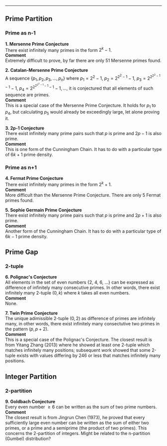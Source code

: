 ***
## Prime Partition
### Prime as n-1
<strong> 1. Mersenne Prime Conjecture </strong>
<br/>
There exist infinitely many primes in the form $2^k-1$.
<br/>
<strong> Comment </strong>
<br/>
Extremely difficult to prove, by far there are only 51 Mersenne primes found.
<p/>

<strong> 2. Catalan-Mersenne Prime Conjecture </strong>
<br/>
A sequence $\lbrace p_1, p_2, p_3, ..., p_n \rbrace$ where
$p_1=2^2-1,$
$p_2=2^{2^2-1}-1,$ 
$p_3=2^{2^{2^2-1}-1}-1,$
$p_4=2^{2^{2^{2^2-1}-1}-1}-1,...,$
it is conjectured that all elements of such sequence are primes.
<br/>
<strong> Comment </strong>
<br/>
This is a special case of the Mersenne Prime Conjecture. It holds for $p_1$ to $p_4$, but calculating $p_5$ would already be exceedingly large, let alone proving it.

<strong> 3. 2p-1 Conjecture </strong>
<br>
There exist infinitely many prime pairs such that $p$ is prime and $2p-1$ is also prime.
<br/>
<strong> Comment </strong>
<br/>
This is one form of the Cunningham Chain. It has to do with a particular type of $6k+1$ prime density.

### Prime as n+1
<strong> 4. Fermat Prime Conjecture </strong>
<br/>
There exist infinitely many primes in the form $2^k+1$.
<br/>
<strong> Comment </strong>
<br/>
More difficult than the Mersenne Prime Conjecture. There are only 5 Fermat primes found.
<p/>

<strong> 5. Sophie Germain Prime Conjecture </strong>
<br>
There exist infinitely many prime pairs such that $p$ is prime and $2p+1$ is also prime.
<br/>
<strong> Comment </strong>
<br/>
Another form of the Cunningham Chain. It has to do with a particular type of $6k-1$ prime density.

## Prime Gap
### 2-tuple
<strong> 6. Polignac's Conjecture </strong>
<br/>
All elements in the set of even numbers {2, 4, 6, ...} can be expressed as difference of infinitely many consecutive primes. In other words, there exist infinitely many 2-tuple $(0,k)$ where $k$ takes all even numbers.
<br/>
<strong> Comment </strong>
<br/>
None.  
<p/>
  
<strong> 7. Twin Prime Conjecture </strong>
<br/>
The unique adimissible 2-tuple $(0,2)$ as difference of primes are infinitely many, in other words, there exist infinitely many consectutive two primes in the pattern $(p, p+2)$. 
<br/>
<strong> Comment </strong>
<br/>
This is a special case of the Polignac's Conjecture. The closest result is from Yitang Zhang (2013) where he showed at least one 2-tuple which matches infinitely many positions; subsequent work showed that some 2-tuple exists with values differing by 246 or less that matches infinitely many positions.
<p/>

## Integer Partition
### 2-partition
<strong> 9. Goldbach Conjecture </strong>
<br/>
Every even number $\geq{6}$ can be written as the sum of two prime numbers.
<br/>
<strong>Comment</strong>
<br/>
The closest result is from Jingrun Chen (1973), he proved that every sufficiently large even number can be written as the sum of either two primes, or a prime and a semiprime (the product of two primes).
This concerns the 2-partition of integers. Might be related to the n-partition (Gumbel) distribution?


<p/>


<p/>
<html lang="en">
<head>
<meta http-equiv="content-type" content="text/html; charset=utf-8">
<script type="text/javascript" charset="utf-8" src="
https://cdn.mathjax.org/mathjax/latest/MathJax.js?config=TeX-AMS-MML_HTMLorMML,
https://vincenttam.github.io/javascripts/MathJaxLocal.js"></script>
</head>

